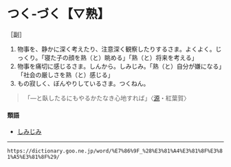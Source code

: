 # つく‐づく【▽熟】

［副］
1. 物事を、静かに深く考えたり、注意深く観察したりするさま。よくよく。じっくり。「寝た子の顔を熟（と）眺める」「熟（と）将来を考える」
2. 物事を痛切に感じるさま。しんから。しみじみ。「熟（と）自分が嫌になる」「社会の厳しさを熟（と）感じる」
3. もの寂しく、ぼんやりしているさま。つくねん。
>「―と臥したるにもやるかたなき心地すれば」〈[源](https://dictionary.goo.ne.jp/word/%E6%BA%90%E6%B0%8F%E7%89%A9%E8%AA%9E/#jn-69890)・紅葉賀〉
        

#### 類語

-   [しみじみ](https://dictionary.goo.ne.jp/word/%E6%9F%93%E3%81%BF%E6%9F%93%E3%81%BF/#jn-100815)

---
`https://dictionary.goo.ne.jp/word/%E7%86%9F_%28%E3%81%A4%E3%81%8F%E3%81%A5%E3%81%8F%29/`